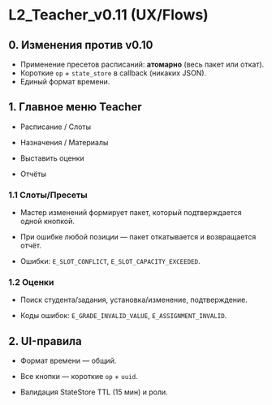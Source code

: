 # L2_Teacher_v0.11 (UX/Flows)

## 0. Изменения против v0.10
- Применение пресетов расписаний: **атомарно** (весь пакет или откат).
- Короткие `op` + `state_store` в callback (никаких JSON).
- Единый формат времени.

## 1. Главное меню Teacher
- Расписание / Слоты

- Назначения / Материалы

- Выставить оценки

- Отчёты

### 1.1 Слоты/Пресеты
- Мастер изменений формирует пакет, который подтверждается одной кнопкой.

- При ошибке любой позиции — пакет откатывается и возвращается отчёт.

- Ошибки: `E_SLOT_CONFLICT`, `E_SLOT_CAPACITY_EXCEEDED`.

### 1.2 Оценки
- Поиск студента/задания, установка/изменение, подтверждение.

- Коды ошибок: `E_GRADE_INVALID_VALUE`, `E_ASSIGNMENT_INVALID`.

## 2. UI-правила
- Формат времени — общий.

- Все кнопки — короткие `op` + `uuid`.

- Валидация StateStore TTL (15 мин) и роли.
